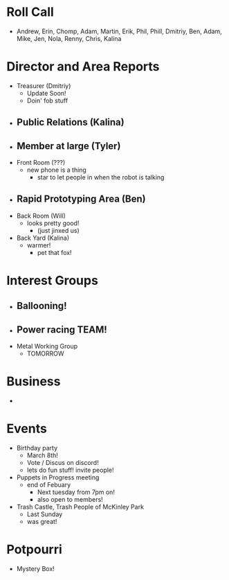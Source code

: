 # Roll Call

- Andrew, Erin, Chomp, Adam, Martin, Erik, Phil, Phill, Dmitriy, Ben, Adam, Mike, Jen, Nola, Renny, Chris, Kalina
# Director and Area Reports

- Treasurer (Dmitriy)
  - Update Soon!
  - Doin' fob stuff
- Public Relations (Kalina)
  - 
- Member at large (Tyler)
  - 
- Front Room (???)
  - new phone is a thing
    - star to let people in when the robot is talking
- Rapid Prototyping Area (Ben)
  - 
- Back Room (Will)
  - looks pretty good!
    - (just jinxed us)
- Back Yard (Kalina)
  - warmer! 
    - pet that fox!
# Interest Groups
- Ballooning!
  - 
- Power racing TEAM!
  - 
- Metal Working Group
  - TOMORROW
# Business
  - 
# Events
  - Birthday party
    - March 8th!
    - Vote / Discus on discord!
    - lets do fun stuff! invite people!
- Puppets in Progress meeting
  - end of Febuary
    - Next tuesday from 7pm on!
    - also open to members!
- Trash Castle, Trash People of McKinley Park
  - Last Sunday
  - was great! 
# Potpourri 
- Mystery Box!
